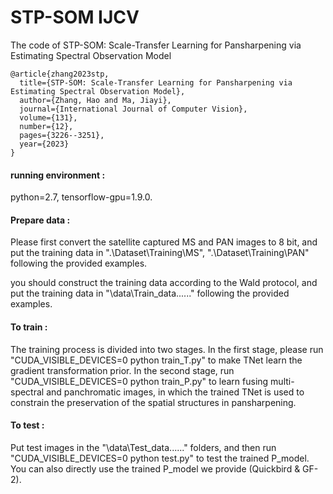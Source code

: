 # STP-SOM IJCV
The code of STP-SOM: Scale-Transfer Learning for Pansharpening via Estimating Spectral Observation Model
````
@article{zhang2023stp,
  title={STP-SOM: Scale-Transfer Learning for Pansharpening via Estimating Spectral Observation Model},
  author={Zhang, Hao and Ma, Jiayi},
  journal={International Journal of Computer Vision},
  volume={131},
  number={12},
  pages={3226--3251},
  year={2023}
}
````

#### running environment :<br>
python=2.7, tensorflow-gpu=1.9.0.

#### Prepare data :<br>
Please first convert the satellite captured MS and PAN images to 8 bit, and put the training data in ".\Dataset\Training\MS\", ".\Dataset\Training\PAN\" following the provided examples.


you should construct the training data according to the Wald protocol, and put the training data in "\data\Train_data\......" following the provided examples.

#### To train :<br>
The training process is divided into two stages. In the first stage, please run "CUDA_VISIBLE_DEVICES=0 python train_T.py" to make TNet learn the gradient transformation prior. In the second stage, run "CUDA_VISIBLE_DEVICES=0 python train_P.py" to learn fusing multi-spectral and panchromatic images, in which the trained TNet is used to constrain the preservation of the spatial structures in pansharpening.


#### To test :<br>
Put test images in the "\data\Test_data\......" folders, and then run "CUDA_VISIBLE_DEVICES=0 python test.py" to test the trained P_model.
You can also directly use the trained P_model we provide (Quickbird &  GF-2).
